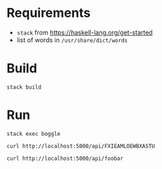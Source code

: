# Requirements

- `stack` from https://haskell-lang.org/get-started
- list of words in `/usr/share/dict/words`

# Build

`stack build`

# Run

`stack exec boggle`

`curl http://localhost:5000/api/FXIEAMLOEWBXASTU`

`curl http://localhost:5000/api/foobar`